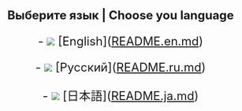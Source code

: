 <meta charset="utf-8">
<p align="center" style="font-size: 24px">
    <strong>Выберите язык | Choose you language</strong>
</p>
<p align="center" style="font-size: 24px">
    - <img src="https://flagcdn.com/w40/gb.png"> [English](<a href="https://github.com/notforyou-dev/Okeiki-Studio-Repository/blob/main/README.en.md">README.en.md</a>)

</p>
<p align="center" style="font-size: 24px">
    - <img src="https://flagcdn.com/w40/ru.png"> [Русский](<a href="https://github.com/notforyou-dev/Okeiki-Studio-Repository/blob/main/README.ru.md">README.ru.md</a>)
</p>
<p align="center" style="font-size: 24px">
    - <img src="https://flagcdn.com/w40/jpn.png"> [日本語](<a href="https://github.com/notforyou-dev/Okeiki-Studio-Repository/blob/main/README.ja.md">README.ja.md</a>)
</p>
